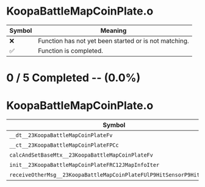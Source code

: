 # KoopaBattleMapCoinPlate.o
| Symbol | Meaning 
| ------------- | ------------- 
| :x: | Function has not yet been started or is not matching. 
| :white_check_mark: | Function is completed. 


# 0 / 5 Completed -- (0.0%)
# KoopaBattleMapCoinPlate.o
| Symbol | Decompiled? |
| ------------- | ------------- |
| `__dt__23KoopaBattleMapCoinPlateFv` | :x: |
| `__ct__23KoopaBattleMapCoinPlateFPCc` | :x: |
| `calcAndSetBaseMtx__23KoopaBattleMapCoinPlateFv` | :x: |
| `init__23KoopaBattleMapCoinPlateFRC12JMapInfoIter` | :x: |
| `receiveOtherMsg__23KoopaBattleMapCoinPlateFUlP9HitSensorP9HitSensor` | :x: |
